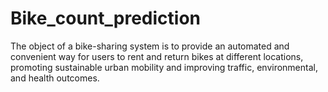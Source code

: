 # Bike_count_prediction
The object of a bike-sharing system is to provide an automated and convenient way for users to rent and return bikes at different locations, promoting sustainable urban mobility and improving traffic, environmental, and health outcomes.

